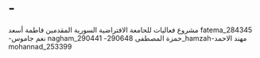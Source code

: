 # -
مشروع فعاليات للحامعة الافتراضية السورية المقدمين فاطمة أسعد fatema_284345 -نغم جاموس  nagham_290441 -حمزة المصطفى      290648_hamzah-مهند الاحمد   mohannad_253399

